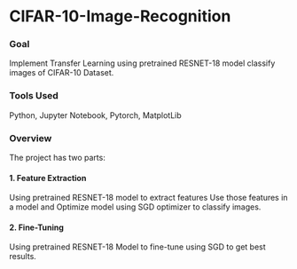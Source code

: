 # CIFAR-10-Image-Recognition

### Goal

Implement Transfer Learning using pretrained RESNET-18 model classify images of CIFAR-10 Dataset.

### Tools Used

Python, Jupyter Notebook, Pytorch, MatplotLib

### Overview

The project has two parts:

####  1. Feature Extraction

Using pretrained RESNET-18 model to extract features
Use those features in a model and Optimize model using SGD optimizer to classify images.


####  2. Fine-Tuning 

Using pretrained RESNET-18 Model to fine-tune using SGD to get best results.








